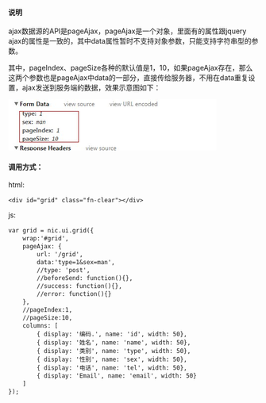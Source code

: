 #### 说明

ajax数据源的API是pageAjax，pageAjax是一个对象，里面有的属性跟jquery ajax的属性是一致的，其中data属性暂时不支持对象参数，只能支持字符串型的参数。

其中，pageIndex、pageSize各种的默认值是1，10，如果pageAjax存在，那么这两个参数也是pageAjax中data的一部分，直接传给服务器，不用在data重复设置，ajax发送到服务端的数据，效果示意图如下：

![ajax发送到服务器的数据](images/ajax_form_data.jpg)


#### 调用方式：

html:

	<div id="grid" class="fn-clear"></div>

js:

	var grid = nic.ui.grid({
		wrap:'#grid',
		pageAjax: {
			url: '/grid',
			data:'type=1&sex=man',
			//type: 'post',
			//beforeSend: function(){},
			//success: function(){},
			//error: function(){}
		},
		//pageIndex:1,
		//pageSize:10,
		columns: [
			{ display: '编码.', name: 'id', width: 50},
			{ display: '姓名', name: 'name', width: 50},
			{ display: '类别', name: 'type', width: 50},
			{ display: '性别', name: 'sex', width: 50},
			{ display: '电话', name: 'tel', width: 50},
			{ display: 'Email', name: 'email', width: 50}
		]
	});